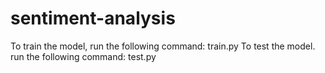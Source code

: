 # sentiment-analysis
To train the model, run the following command:
train.py
To test the model. run the following command:
test.py
